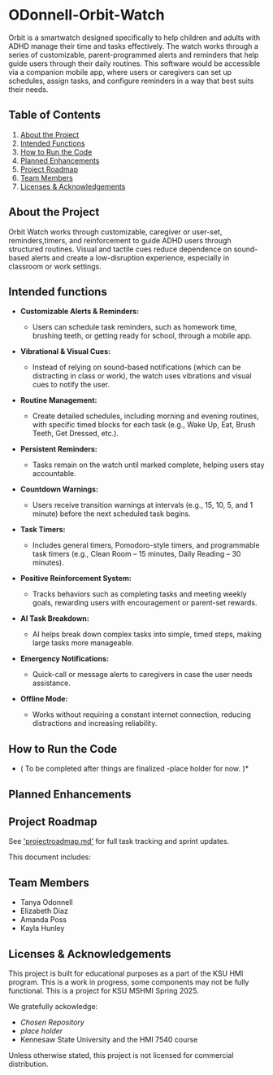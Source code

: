 # ODonnell-Orbit-Watch

Orbit is a smartwatch designed specifically to help children and adults with ADHD manage their time and tasks effectively. The watch works through a series of customizable, parent-programmed alerts and reminders that help guide users through their daily routines. This software would be accessible via a companion mobile app, where users or caregivers can set up schedules, assign tasks, and configure reminders in a way that best suits their needs. 

## Table of Contents
1. [About the Project](#about-the-project)
2. [Intended Functions](#intended-functions)
3. [How to Run the Code](#how-to-run-the-code)
4. [Planned Enhancements](#planned-enhancements)
5. [Project Roadmap](#project-roadmap)
6. [Team Members](#team-members)
7. [Licenses & Acknowledgements](#licenses--acknowledgements)

## About the Project
Orbit Watch works through customizable, caregiver or user-set, reminders,timers, and reinforcement to guide ADHD users through structured routines. Visual and tactile cues reduce dependence on sound-based alerts and create a low-disruption experience, especially in classroom or work settings. 

## Intended functions

- **Customizable Alerts & Reminders:**
  - Users can schedule task reminders, such as homework time, brushing teeth, or getting ready for school, through a mobile app. 

- **Vibrational & Visual Cues:**
  - Instead of relying on sound-based notifications (which can be distracting in class or work), the watch uses vibrations and visual cues to notify the user. 

- **Routine Management:**
  - Create detailed schedules, including morning and evening routines, with specific timed blocks for each task (e.g., Wake Up, Eat, Brush Teeth, Get   Dressed, etc.). 

- **Persistent Reminders:**
  - Tasks remain on the watch until marked complete, helping users stay accountable. 

- **Countdown Warnings:**
  - Users receive transition warnings at intervals (e.g., 15, 10, 5, and 1 minute) before the next scheduled task begins. 

- **Task Timers:**
  - Includes general timers, Pomodoro-style timers, and programmable task timers (e.g., Clean Room – 15 minutes, Daily Reading – 30 minutes). 

- **Positive Reinforcement System:**
  - Tracks behaviors such as completing tasks and meeting weekly goals, rewarding users with encouragement or parent-set rewards. 

- **AI Task Breakdown:**
  - AI helps break down complex tasks into simple, timed steps, making large tasks more manageable. 

- **Emergency Notifications:**
  - Quick-call or message alerts to caregivers in case the user needs assistance.

- **Offline Mode:**
  - Works without requiring a constant internet connection, reducing distractions and increasing reliability.

## How to Run the Code

* ( To be completed after things are finalized -place holder for now. )*

## Planned Enhancements 

## Project Roadmap 

See ['projectroadmap.md'](./projectroadmap.md) for full task tracking and sprint updates. 

This document includes:

## Team Members

  - Tanya Odonnell
  - Elizabeth Diaz
  - Amanda Poss
  - Kayla Hunley

## Licenses & Acknowledgements

  This project is built for educational purposes as a part of the KSU HMI program. 
  This is a work in progress, some components may not be fully functional. This is a project for KSU MSHMI Spring 2025.

  We gratefully ackowledge:
  - *Chosen Repository*
  - *place holder*
  - Kennesaw State University and the HMI 7540 course

  Unless otherwise stated, this project is not licensed for commercial distribution.
